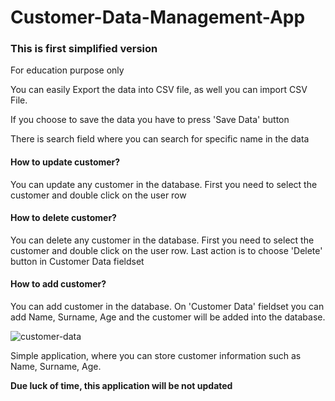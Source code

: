 # Customer-Data-Management-App

<h3>This is first simplified version</h3>
<p>For education purpose only</p>
<p>You can easily Export the data into CSV file, as well you can import CSV File.</p>
<p>If you choose to save the data you have to press 'Save Data' button</p>

<p> There is search field where you can search for specific name in the data</p>
<h4>How to update customer?</h4>
<p>You can update any customer in the database. First you need to select the customer and double click on the user row</p>

<h4>How to delete customer?</h4>
<p>You can delete any customer in the database. First you need to select the customer and double click on the user row. Last action is to choose 'Delete' button in Customer Data fieldset</p>

<h4>How to add customer?</h4>
<p>You can add customer in the database. On 'Customer Data' fieldset you can add Name, Surname, Age and the customer will be added into the database.</p>
<img src="https://i.ibb.co/hxN8629/customer-data.png" alt="customer-data" border="0">

<p>Simple application, where you can store customer information such as Name, Surname, Age.</p>

<strong>Due luck of time, this application will be not updated</strong>

